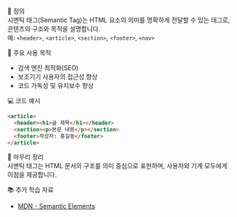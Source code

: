 📘 정의  
시멘틱 태그(Semantic Tag)는 HTML 요소의 의미를 명확하게 전달할 수 있는 태그로, 콘텐츠의 구조와 목적을 설명합니다.  
예: `<header>`, `<article>`, `<section>`, `<footer>`, `<nav>`

🎯 주요 사용 목적  
- 검색 엔진 최적화(SEO)  
- 보조기기 사용자의 접근성 향상  
- 코드 가독성 및 유지보수 향상

💻 코드 예시  
```html
<article>
  <header><h1>글 제목</h1></header>
  <section><p>본문 내용</p></section>
  <footer>작성자: 홍길동</footer>
</article>
```

🧩 마무리 정리  
시멘틱 태그는 HTML 문서의 구조를 의미 중심으로 표현하며, 사용자와 기계 모두에게 이점을 제공합니다.

📚 추가 학습 자료  
- [MDN - Semantic Elements](https://developer.mozilla.org/ko/docs/Glossary/Semantics)
